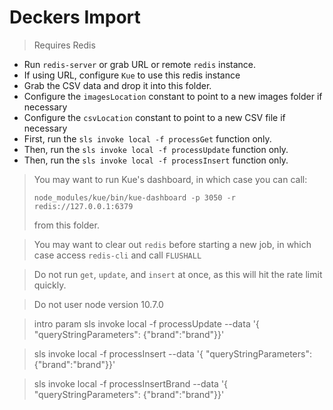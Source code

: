 # Deckers Import

> Requires Redis

- Run `redis-server` or grab URL or remote `redis` instance.
- If using URL, configure `Kue` to use this redis instance
- Grab the CSV data and drop it into this folder.
- Configure the `imagesLocation` constant to point to a new images folder if necessary
- Configure the `csvLocation` constant to point to a new CSV file if necessary
- First, run the `sls invoke local -f processGet` function only.
- Then, run the `sls invoke local -f processUpdate` function only.
- Then, run the `sls invoke local -f processInsert` function only.

> You may want to run Kue's dashboard, in which case you can call:
>
> `node_modules/kue/bin/kue-dashboard -p 3050 -r redis://127.0.0.1:6379`
>
> from this folder.

> You may want to clear out `redis` before starting a new job, in which case access `redis-cli` and call `FLUSHALL`

> Do not run `get`, `update`, and `insert` at once, as this will hit the rate limit quickly.

> Do not user node version 10.7.0

> intro param sls invoke local -f processUpdate --data '{ "queryStringParameters": {"brand":"brand"}}'

> sls invoke local -f processInsert --data '{ "queryStringParameters": {"brand":"brand"}}'

> sls invoke local -f processInsertBrand --data '{ "queryStringParameters": {"brand":"brand"}}'
